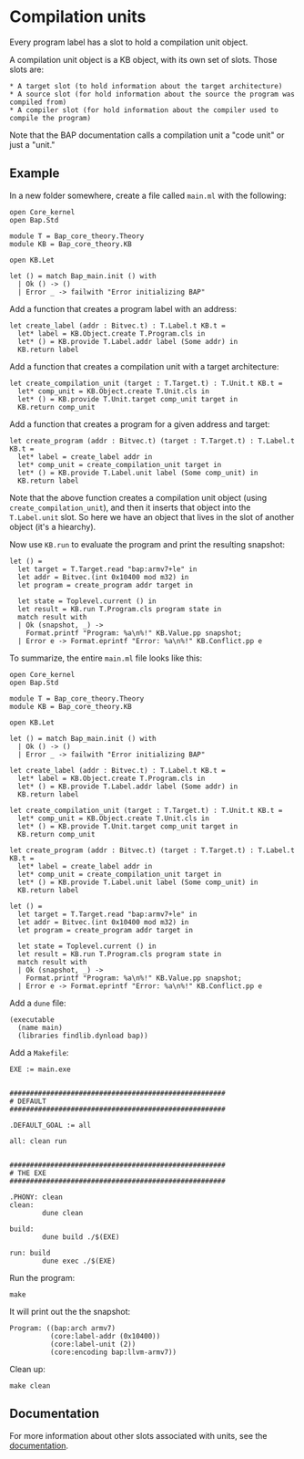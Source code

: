 # Compilation units

Every program label has a slot to hold a compilation unit object.

A compilation unit object is a KB object, with its own set of slots.
Those slots are:

```
* A target slot (to hold information about the target architecture)
* A source slot (for hold information about the source the program was compiled from)
* A compiler slot (for hold information about the compiler used to compile the program)
```

Note that the BAP documentation calls a compilation unit a "code unit" or just a "unit."


## Example

In a new folder somewhere, create a file called `main.ml` with the following:

```
open Core_kernel
open Bap.Std

module T = Bap_core_theory.Theory
module KB = Bap_core_theory.KB

open KB.Let

let () = match Bap_main.init () with
  | Ok () -> ()
  | Error _ -> failwith "Error initializing BAP"
```

Add a function that creates a program label with an address:

```
let create_label (addr : Bitvec.t) : T.Label.t KB.t =
  let* label = KB.Object.create T.Program.cls in
  let* () = KB.provide T.Label.addr label (Some addr) in
  KB.return label
```

Add a function that creates a compilation unit with a target architecture:

```
let create_compilation_unit (target : T.Target.t) : T.Unit.t KB.t =
  let* comp_unit = KB.Object.create T.Unit.cls in
  let* () = KB.provide T.Unit.target comp_unit target in
  KB.return comp_unit
```

Add a function that creates a program for a given address and target:

```
let create_program (addr : Bitvec.t) (target : T.Target.t) : T.Label.t KB.t =
  let* label = create_label addr in
  let* comp_unit = create_compilation_unit target in
  let* () = KB.provide T.Label.unit label (Some comp_unit) in
  KB.return label
```

Note that the above function creates a compilation unit object (using `create_compilation_unit`), and then it inserts that object into the `T.Label.unit` slot. So here we have an object that lives in the slot of another object (it's a hiearchy).

Now use `KB.run` to evaluate the program and print the resulting snapshot:

```
let () =
  let target = T.Target.read "bap:armv7+le" in
  let addr = Bitvec.(int 0x10400 mod m32) in
  let program = create_program addr target in

  let state = Toplevel.current () in
  let result = KB.run T.Program.cls program state in
  match result with
  | Ok (snapshot, _) ->
    Format.printf "Program: %a\n%!" KB.Value.pp snapshot;
  | Error e -> Format.eprintf "Error: %a\n%!" KB.Conflict.pp e
```

To summarize, the entire `main.ml` file looks like this:

```
open Core_kernel
open Bap.Std

module T = Bap_core_theory.Theory
module KB = Bap_core_theory.KB

open KB.Let

let () = match Bap_main.init () with
  | Ok () -> ()
  | Error _ -> failwith "Error initializing BAP"

let create_label (addr : Bitvec.t) : T.Label.t KB.t =
  let* label = KB.Object.create T.Program.cls in
  let* () = KB.provide T.Label.addr label (Some addr) in
  KB.return label

let create_compilation_unit (target : T.Target.t) : T.Unit.t KB.t =
  let* comp_unit = KB.Object.create T.Unit.cls in
  let* () = KB.provide T.Unit.target comp_unit target in
  KB.return comp_unit

let create_program (addr : Bitvec.t) (target : T.Target.t) : T.Label.t KB.t =
  let* label = create_label addr in
  let* comp_unit = create_compilation_unit target in
  let* () = KB.provide T.Label.unit label (Some comp_unit) in
  KB.return label

let () =
  let target = T.Target.read "bap:armv7+le" in
  let addr = Bitvec.(int 0x10400 mod m32) in
  let program = create_program addr target in

  let state = Toplevel.current () in
  let result = KB.run T.Program.cls program state in
  match result with
  | Ok (snapshot, _) ->
    Format.printf "Program: %a\n%!" KB.Value.pp snapshot;
  | Error e -> Format.eprintf "Error: %a\n%!" KB.Conflict.pp e
```

Add a `dune` file:

```
(executable
  (name main)
  (libraries findlib.dynload bap))
```

Add a `Makefile`:

```
EXE := main.exe


#####################################################
# DEFAULT
#####################################################

.DEFAULT_GOAL := all

all: clean run


#####################################################
# THE EXE
#####################################################

.PHONY: clean
clean:
        dune clean

build:
        dune build ./$(EXE)

run: build
        dune exec ./$(EXE)
```

Run the program:

```
make
```

It will print out the the snapshot:

```
Program: ((bap:arch armv7)
          (core:label-addr (0x10400))
          (core:label-unit (2))
          (core:encoding bap:llvm-armv7))
```

Clean up:

```
make clean
```


## Documentation

For more information about other slots associated with units, see the [documentation](https://binaryanalysisplatform.github.io/bap/api/master/bap-core-theory/Bap_core_theory/Theory/Unit/index.html).
